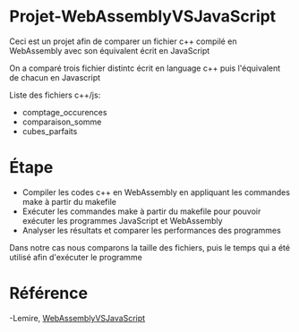 # Projet-WebAssemblyVSJavaScript
Ceci est un projet afin de comparer un fichier c++ compilé en WebAssembly avec son équivalent écrit en JavaScript

On a comparé trois fichier distintc écrit en language c++ puis l'équivalent de chacun en Javascript

Liste des fichiers c++/js:

- comptage_occurences
- comparaison_somme
- cubes_parfaits

# Étape

- Compiler les codes c++ en WebAssembly en appliquant les commandes make à partir du makefile
- Exécuter les commandes make à partir du makefile pour pouvoir exécuter les programmes JavaScript et WebAssembly
- Analyser les résultats et comparer les performances des programmes


Dans notre cas nous comparons la taille des fichiers, puis le temps qui a été utilisé afin d'exécuter le programme

# Référence
-Lemire, [WebAssemblyVSJavaScript](https://github.com/lemire/WebAssemblyVSJavaScript)
